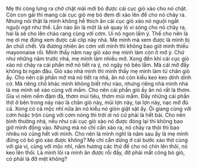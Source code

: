 Mẹ thì còng lưng ra chờ chật mãi mới bó được cái cục giò xào cho nó chặt. Còn con gái thì mang cái cục giò mẹ bó đem đi xào lên để cho nó chảy ra. Nhưng nói thật là mình không hề thích ăn cái cục giò xào nó nguội ngắt nguội ngơ như thế. Lần nào ăn là một là sẽ quay lò vi sóng cho nó chảy ra, hai là sẽ cho lên chảo rang cùng với cơm. Ui nó ngon lắm ý. Thế cho nên là mẹ ơi mẹ đừng xem được cái clip này nhá. Mẹ mình mà xem được là mình bị ăn chửi chết. Và đương nhiên ăn cơm với mình thì không bao giờ mình thiếu mayonnaise rồi. Mình thấy năm nay giò xào mẹ mình làm còn ít mỡ ý. Chứ như những năm trước nhá, mẹ mình làm nhiều mỡ. Xong đến khi cái cục giò xào nó chảy ra cái phần mỡ nó tiết ra ý, nó ngậy nó béo lắm. Mà cái mỡ đấy không bị ngán đâu. Giò xào nhà mình thì mình thấy mẹ mình làm từ chân giò ấy. Cho nên cái phần mỡ mà nó tiết ra nhá, ăn nó còn kiểu keo keo dính dính cơ. Mà riêng chỗ khác mình không biết như nào, nhưng riêng nhà mình nhá là mẹ mình sẽ xào cùng với mắm. Cho nên cái phần giò ấy ăn nó rất là thơm. Gia vị nêm nếm đậm đà, thơm mùi tiêu, thơm mùi mắm. Đấy những cái phần thịt ở bên trong này nào là chân giò này, mũi lợn này, tai lợn này, nạc mỡ đủ cả. Xong có cả mộc nhĩ nữa ăn nó kiểu nó giòn giật sật ấy. Ôi giang cùng với cơm hoặc trộn cùng với cơm nóng thì trời ơi nó cứ phải là hết bài. Cho nên bình thường nhá, nếu như cái cục giò xào nó được đóng lại thì không bao giờ mình động vào. Nhưng mà nó chỉ cần xào ra, nó chảy ra thôi thì bao nhiêu nó cũng hết với mình. Cho nên là mình nghĩ là năm sau ấy là mẹ mình đừng có bó giò xào được không? Mẹ chỉ cần dừng ở cái bước xào thịt cùng với gia vị, cùng với mộc nhĩ, nấm hương các thứ để cho nó chín lên thôi, nó keo lên thôi. Là mình lôi ra mình ăn được rồi đấy, đỡ phải mất công bó giò, có phải là đỡ mệt không?